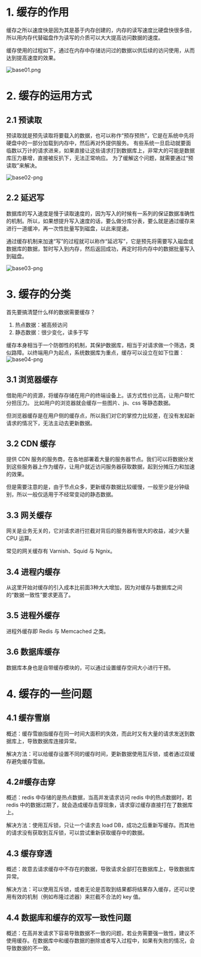 # 1. 缓存的作用
缓存之所以速度快是因为其是基于内存创建的，内存的读写速度比硬盘快很多倍，所以用内存代替磁盘作为读写的介质可以大大提高访问数据的速度。

缓存使用的过程如下，通过在内存中存储访问过的数据以供后续的访问使用，从而达到提高速度的效果。

![base01.png](./picture/base01.png)

# 2. 缓存的运用方式
## 2.1 预读取
预读取就是预先读取将要载入的数据，也可以称作“预存预热”，它是在系统中先将硬盘中的一部分加载到内存中，然后再对外提供服务。
有些系统一旦启动就要面临数以万计的请求进来，如果直接让这些请求打到数据库上，非常大的可能是数据库压力暴增，直接被反扒下，无法正常响应。
为了缓解这个问题，就需要通过“预读取”来解决。

![base02-png](./picture/base02.png)

## 2.2 延迟写
数据库的写入速度是慢于读取速度的，因为写入的时候有一系列的保证数据准确性的机制。所以，如果想提升写入速度的话，要么做分库分表，要么就是通过缓存来进行一道缓冲，再一次性批量写到磁盘，以此来提速。

通过缓存机制来加速“写”的过程就可以称作“延迟写”，它是预先将需要写入磁盘或数据库的数据，暂时写入到内存，然后返回成功，再定时将内存中的数据批量写入到磁盘。

![base03-png](./picture/base03.png)

# 3. 缓存的分类
首先要搞清楚什么样的数据需要缓存？
1. 热点数据：被高频访问
2. 静态数据：很少变化，读多于写

缓存本身相当于一个防御性的机制，其保护数据库，相当于对请求做一个筛选，类似路障。以终端用户为起点，系统数据库为重点，缓存可以设立在如下位置：
![base04-png](./picture/base04.png)

## 3.1 浏览器缓存
借助用户的资源，将缓存存储在用户的终端设备上。该方式性价比高，让用户帮忙分担压力。 比如用户的浏览器就会缓存一些图片、js、css 等静态数据。

但浏览器缓存是在用户侧的缓存点，所以我们对它的掌控力比较差，在没有发起新请求的情况下，无法主动去更新数据。

## 3.2 CDN 缓存
提供 CDN 服务的服务商，在各地部署着大量的服务器节点。我们可以将数据分发到这些服务器上作为缓存，让用户就近访问服务器获取数据，起到分摊压力和加速的效果。

但是需要注意的是，由于节点众多，更新缓存数据比较缓慢，一般至少是分钟级别，所以一般仅适用于不经常变动的静态数据。

## 3.3 网关缓存
网关是业务无关的，它对请求进行拦截对背后的服务器有很大的收益，减少大量 CPU 运算。

常见的网关缓存有 Varnish、Squid 与 Ngnix。

## 3.4 进程内缓存
从这里开始对缓存的引入成本比前面3种大大增加，因为对缓存与数据库之间的“数据一致性”要求更高了。

## 3.5 进程外缓存
进程外缓存即 Redis 与 Memcached 之类。

## 3.6 数据库缓存
数据库本身也是自带缓存模块的，可以通过设置缓存空间大小进行干预。

# 4. 缓存的一些问题
## 4.1 缓存雪崩
概述：缓存雪崩指缓存在同一时间大面积的失效，而此时又有大量的请求发送到数据库上，导致数据库连接异常。

解决方法：可以给缓存设置不同的缓存时间，更新数据使用互斥锁，或者通过双缓存避免缓存雪崩。

## 4.2#缓存击穿
概述：redis 中存储的是热点数据，当高并发请求访问 redis 中的热点数据时，若 redis 中的数据过期了，就会造成缓存击穿现象，请求穿过缓存直接打在了数据库上。

解决方法：使用互斥锁，只让一个请求去 load DB，成功之后重新写缓存。而其他的请求没有获取到互斥锁，可以尝试重新获取缓存中的数据。

## 4.3 缓存穿透
概述：故意去请求缓存中不存在的数据，导致请求全部打在数据库上，导致数据库异常。

解决方法：可以使用互斥锁，或者无论是否取到结果都将结果存入缓存，还可以使用有效的机制（例如布隆过滤器）来拦截不合法的 key 值。

## 4.4 数据库和缓存的双写一致性问题
概述：在高并发请求下容易导致数据不一致的问题，若业务需要强一致性，建议不使用缓存。在数据库中和缓存数据的删除或者写入过程中，如果有失败的情况，会导致数据的不一致。
